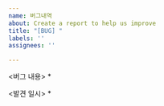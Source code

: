 ```yaml
---
name: 버그내역
about: Create a report to help us improve
title: "[BUG] "
labels: ''
assignees: ''

---
```


<버그 내용>
* 

<발견 일시>
*

